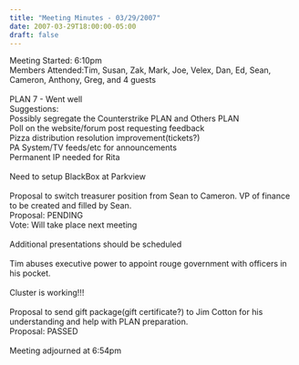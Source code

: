 ```yaml
---
title: "Meeting Minutes - 03/29/2007"
date: 2007-03-29T18:00:00-05:00
draft: false
---
```


Meeting Started: 6:10pm<br />
Members Attended:Tim, Susan, Zak, Mark, Joe, Velex, Dan, Ed, Sean, Cameron, Anthony, Greg, and 4 guests<br />
<br />
PLAN 7 - Went well<br />
Suggestions:<br />
Possibly segregate the Counterstrike PLAN and Others PLAN<br />
Poll on the website/forum post requesting feedback<br />
Pizza distribution resolution improvement(tickets?)<br />
PA System/TV feeds/etc for announcements<br />
Permanent IP needed for Rita<br />
<br />
Need to setup BlackBox at Parkview<br />
<br />
Proposal to switch treasurer position from Sean to Cameron.  VP of finance to be created and filled by Sean.<br />
Proposal: PENDING<br />
Vote: Will take place next meeting<br />
<br />
Additional presentations should be scheduled<br />
<br />
Tim abuses executive power to appoint rouge government with officers in his pocket.<br />
<br />
Cluster is working!!!<br />
<br />
Proposal to send gift package(gift certificate?) to Jim Cotton for his understanding and help with PLAN preparation.<br />
Proposal: PASSED<br />
<br />
Meeting adjourned at 6:54pm